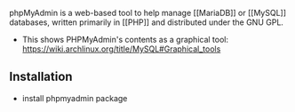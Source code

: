 phpMyAdmin is a web-based tool to help manage [[MariaDB]] or [[MySQL]] databases, written primarily in [[PHP]] and distributed under the GNU GPL. 

- This shows PHPMyAdmin's contents as a graphical tool: https://wiki.archlinux.org/title/MySQL#Graphical_tools
## Installation

- install phpmyadmin package